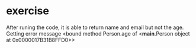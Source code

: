 # exercise
After runing the code, it is able to return name and email but not the age. 
Getting error message <bound method Person.age of <__main__.Person object at 0x0000017B31B8FFD0>>
